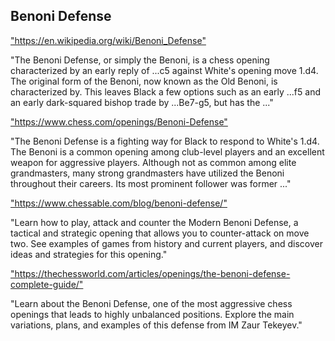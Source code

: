 <h2>Benoni Defense</h2>
<p><a href="https://en.wikipedia.org/wiki/Benoni_Defense">"https://en.wikipedia.org/wiki/Benoni_Defense"</a></p>

<p>"The Benoni Defense, or simply the Benoni, is a chess opening characterized by an early reply of ...c5 against White's opening move 1.d4. The original form of the Benoni, now known as the Old Benoni, is characterized by. This leaves Black a few options such as an early ...f5 and an early dark-squared bishop trade by ...Be7-g5, but has the ..." </p>

<p><a href="https://www.chess.com/openings/Benoni-Defense">"https://www.chess.com/openings/Benoni-Defense"</a></p>

<p>"The Benoni Defense is a fighting way for Black to respond to White's 1.d4. The Benoni is a common opening among club-level players and an excellent weapon for aggressive players. Although not as common among elite grandmasters, many strong grandmasters have utilized the Benoni throughout their careers. Its most prominent follower was former ..." </p>

<p><a href="https://www.chessable.com/blog/benoni-defense/">"https://www.chessable.com/blog/benoni-defense/"</a></p>

<p>"Learn how to play, attack and counter the Modern Benoni Defense, a tactical and strategic opening that allows you to counter-attack on move two. See examples of games from history and current players, and discover ideas and strategies for this opening." </p>

<p><a href="https://thechessworld.com/articles/openings/the-benoni-defense-complete-guide/">"https://thechessworld.com/articles/openings/the-benoni-defense-complete-guide/"</a></p>

<p>"Learn about the Benoni Defense, one of the most aggressive chess openings that leads to highly unbalanced positions. Explore the main variations, plans, and examples of this defense from IM Zaur Tekeyev." </p>

